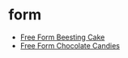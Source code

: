 # form

 * [Free Form Beesting Cake](index/f/free-form-beesting-cake-11385.json)
 * [Free Form Chocolate Candies](index/f/free-form-chocolate-candies.json)
